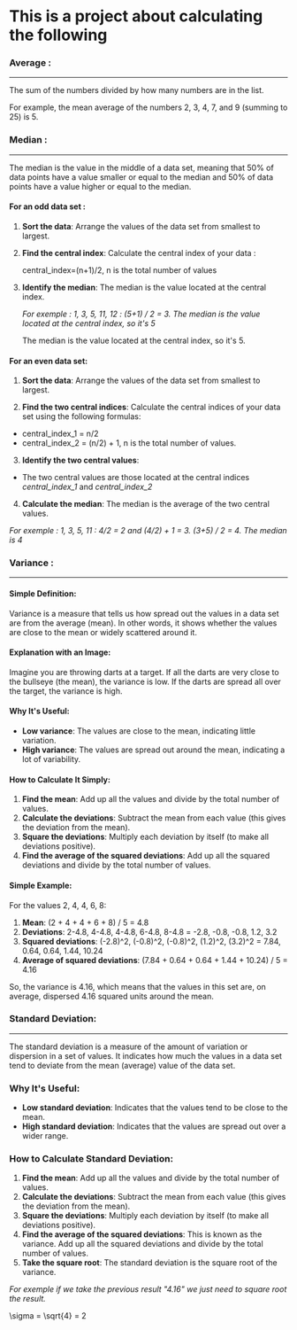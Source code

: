 This is a project about calculating the following
===================================================

### Average : 
---
The sum of the numbers divided by how many numbers are in the list.

For example, the mean average of the numbers 2, 3, 4, 7, and 9 (summing to 25) is 5.

### Median : 
---
The median is the value in the middle of a data set, meaning that 50% of data points have a value smaller or equal to the median and 50% of data points have a value higher or equal to the median.

#### For an odd data set : 

1. **Sort the data**: Arrange the values of the data set from smallest to largest.

2. **Find the central index**: Calculate the central index of your data :

    central_index=(n+1)/2, n is the total number of values

3. **Identify the median**: The median is the value located at the central index.

    _For exemple : 1, 3, 5, 11, 12 : (5+1) / 2 = 3. The median is the value located at the central index, so it's 5_

    The median is the value located at the central index, so it's 5.

#### For an even data set:

1. **Sort the data**: Arrange the values of the data set from smallest to largest.

2. **Find the two central indices**: Calculate the central indices of your data set using the following formulas:

 - central_index_1 = n/2
 - central_index_2 = (n/2) + 1, n is the total number of values.

3. **Identify the two central values**:  
- The two central values are those located at the central indices *central_index_1* and *central_index_2*

4. **Calculate the median**: The median is the average of the two central values.

_For exemple : 1, 3, 5, 11 : 4/2 = 2 and (4/2) + 1 = 3. (3+5) / 2 = 4. The median is 4_

### Variance :
---

#### Simple Definition:

Variance is a measure that tells us how spread out the values in a data set are from the average (mean). In other words, it shows whether the values are close to the mean or widely scattered around it.

#### Explanation with an Image:

Imagine you are throwing darts at a target. If all the darts are very close to the bullseye (the mean), the variance is low. If the darts are spread all over the target, the variance is high.

#### Why It's Useful:

- **Low variance**: The values are close to the mean, indicating little variation.
- **High variance**: The values are spread out around the mean, indicating a lot of variability.

#### How to Calculate It Simply:

1. **Find the mean**: Add up all the values and divide by the total number of values.
2. **Calculate the deviations**: Subtract the mean from each value (this gives the deviation from the mean).
3. **Square the deviations**: Multiply each deviation by itself (to make all deviations positive).
4. **Find the average of the squared deviations**: Add up all the squared deviations and divide by the total number of values.

#### Simple Example:

For the values 2, 4, 4, 6, 8:

1. **Mean**: (2 + 4 + 4 + 6 + 8) / 5 = 4.8
2. **Deviations**: 2-4.8, 4-4.8, 4-4.8, 6-4.8, 8-4.8 = -2.8, -0.8, -0.8, 1.2, 3.2
3. **Squared deviations**: (-2.8)^2, (-0.8)^2, (-0.8)^2, (1.2)^2, (3.2)^2 = 7.84, 0.64, 0.64, 1.44, 10.24
4. **Average of squared deviations**: (7.84 + 0.64 + 0.64 + 1.44 + 10.24) / 5 = 4.16

So, the variance is 4.16, which means that the values in this set are, on average, dispersed 4.16 squared units around the mean.

### Standard Deviation:
---
The standard deviation is a measure of the amount of variation or dispersion in a set of values. It indicates how much the values in a data set tend to deviate from the mean (average) value of the data set.

### Why It's Useful:
- **Low standard deviation**: Indicates that the values tend to be close to the mean.
- **High standard deviation**: Indicates that the values are spread out over a wider range.

### How to Calculate Standard Deviation:

1. **Find the mean**: Add up all the values and divide by the total number of values.
2. **Calculate the deviations**: Subtract the mean from each value (this gives the deviation from the mean).
3. **Square the deviations**: Multiply each deviation by itself (to make all deviations positive).
4. **Find the average of the squared deviations**: This is known as the variance. Add up all the squared deviations and divide by the total number of values.
5. **Take the square root**: The standard deviation is the square root of the variance.

_For exemple if we take the previous result "4.16" we just need to square root the result._

\sigma = \sqrt{4} = 2